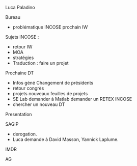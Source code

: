 Luca Paladino

Bureau
- problématique INCOSE prochain IW


Sujets INCOSE : 
- retour IW
- MOA
- stratégies
- Traduction : faire un projet 

Prochaine DT
- Infos géné
    Changement de présidents
- retour congrès
- projets 
    nouveaux
    feuilles de projets
- SE Lab
    demander à Matlab
    demander un RETEX INCOSE
- chercher un nouveau DT

Presentation

SAGIP
- derogation.
- Luca demande à David Masson, Yannick Laplume.

IMDR

AG 